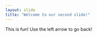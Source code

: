 ```yaml
---
layout: slide
title: "Welcome to our second slide!"
---
```

This is fun!
Use the left arrow to go back!